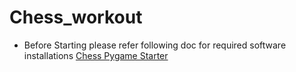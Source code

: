 # Chess_workout

- Before Starting please refer following doc for required software installations [Chess Pygame Starter](./Chess/Before_Starting.md)